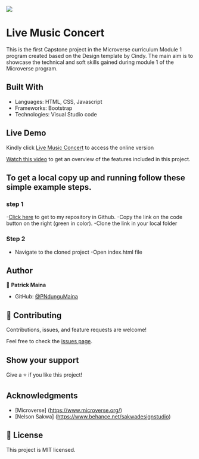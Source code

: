 ![](https://img.shields.io/badge/Microverse-blueviolet)

# Live Music Concert

This is the first Capstone project in the Microverse curriculum Module 1 program created based on the Design template by Cindy. The main aim is to showcase the technical and soft skills gained during module 1 of the Microverse program.

## Built With

- Languages: HTML, CSS, Javascript
- Frameworks: Bootstrap
- Technologies: Visual Studio code

## Live Demo

Kindly click [Live Music Concert](https://pndungumaina.github.io/Module-1-capstone-project/) to access the online version

[Watch this video](https://www.loom.com/share/68da15601e4f4237984fe7e304f635f2) to get an overview of the features included in this project.

## To get a local copy up and running follow these simple example steps.

### step 1

-[Click here](https://github.com/PNdunguMaina/Module-1-capstone-project) to get to my repository in Github.
-Copy the link on the code button on the right (green in color).
-Clone the link in your local folder

### Step 2

- Navigate to the cloned project
  -Open index.html file

## Author

👤 **Patrick Maina**

- GitHub: [@PNdunguMaina](https://github.com/PNdunguMaina)

## 🤝 Contributing

Contributions, issues, and feature requests are welcome!

Feel free to check the [issues page](https://github.com/PNdunguMaina/Module-1-capstone-project/issues).

## Show your support

Give a ⭐️ if you like this project!

## Acknowledgments

- [Microverse] (https://www.microverse.org/)
- [Nelson Sakwa] (https://www.behance.net/sakwadesignstudio)

## 📝 License

This project is MIT licensed.
